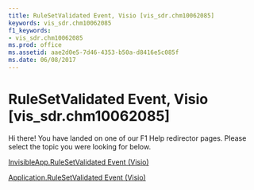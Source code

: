 ```yaml
---
title: RuleSetValidated Event, Visio [vis_sdr.chm10062085]
keywords: vis_sdr.chm10062085
f1_keywords:
- vis_sdr.chm10062085
ms.prod: office
ms.assetid: aae2d0e5-7d46-4353-b50a-d8416e5c085f
ms.date: 06/08/2017
---
```



# RuleSetValidated Event, Visio [vis_sdr.chm10062085]

Hi there! You have landed on one of our F1 Help redirector pages. Please select the topic you were looking for below.

[InvisibleApp.RuleSetValidated Event (Visio)](http://msdn.microsoft.com/library/6754decd-b5a4-a67f-0361-5c315ba6098e%28Office.15%29.aspx)

[Application.RuleSetValidated Event (Visio)](http://msdn.microsoft.com/library/d074d4d9-9840-0054-8502-e8537952d7d0%28Office.15%29.aspx)


